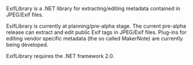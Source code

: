 ExifLibrary is a .NET library for extracting/editing metadata contained in JPEG/Exif files.

ExifLibrary is currently at planning/pre-alpha stage. The current pre-alpha release can extract and edit public Exif tags in JPEG/Exif files. Plug-ins for editing vendor specific metadata (the so called MakerNote) are currently being developed.

ExifLibrary requires the .NET framework 2.0.
